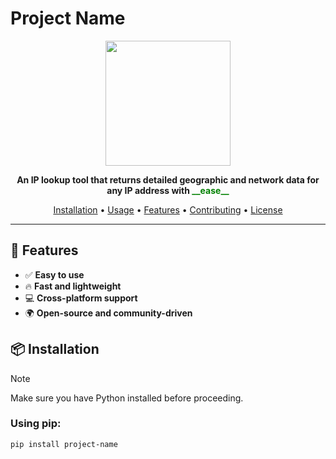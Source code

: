 # Project Name

<p align="center">
  <img src="https://via.placeholder.com/500" width="200">
</p>

<p align="center">
  <b>An IP lookup tool that returns detailed geographic and network data for any IP address with <span style="color:green"> __ease__</span></b>
</p>

<p align="center">
  <a href="#installation">Installation</a> •
  <a href="#usage">Usage</a> •
  <a href="#features">Features</a> •
  <a href="#contributing">Contributing</a> •
  <a href="#license">License</a>
</p>

---

## 🚀 Features

- ✅ **Easy to use**
- 🔥 **Fast and lightweight**
- 💻 **Cross-platform support**
- 🌍 **Open-source and community-driven**

## 📦 Installation

> [!NOTE]  
> Make sure you have Python installed before proceeding.

### Using pip:
```bash
pip install project-name
